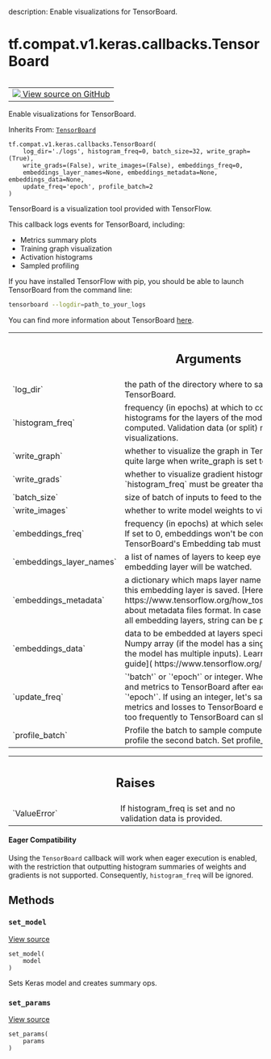 description: Enable visualizations for TensorBoard.

<div itemscope itemtype="http://developers.google.com/ReferenceObject">
<meta itemprop="name" content="tf.compat.v1.keras.callbacks.TensorBoard" />
<meta itemprop="path" content="Stable" />
<meta itemprop="property" content="__init__"/>
<meta itemprop="property" content="__new__"/>
<meta itemprop="property" content="set_model"/>
<meta itemprop="property" content="set_params"/>
</div>

# tf.compat.v1.keras.callbacks.TensorBoard

<!-- Insert buttons and diff -->

<table class="tfo-notebook-buttons tfo-api nocontent" align="left">
<td>
  <a target="_blank" href="https://github.com/tensorflow/tensorflow/blob/r2.3/tensorflow/python/keras/callbacks_v1.py#L42-L469">
    <img src="https://www.tensorflow.org/images/GitHub-Mark-32px.png" />
    View source on GitHub
  </a>
</td>
</table>



Enable visualizations for TensorBoard.

Inherits From: [`TensorBoard`](../../../../../tf/keras/callbacks/TensorBoard.md)

<pre class="devsite-click-to-copy prettyprint lang-py tfo-signature-link">
<code>tf.compat.v1.keras.callbacks.TensorBoard(
    log_dir='./logs', histogram_freq=0, batch_size=32, write_graph=(True),
    write_grads=(False), write_images=(False), embeddings_freq=0,
    embeddings_layer_names=None, embeddings_metadata=None, embeddings_data=None,
    update_freq='epoch', profile_batch=2
)
</code></pre>



<!-- Placeholder for "Used in" -->

TensorBoard is a visualization tool provided with TensorFlow.

This callback logs events for TensorBoard, including:
* Metrics summary plots
* Training graph visualization
* Activation histograms
* Sampled profiling

If you have installed TensorFlow with pip, you should be able
to launch TensorBoard from the command line:

```sh
tensorboard --logdir=path_to_your_logs
```

You can find more information about TensorBoard
[here](https://www.tensorflow.org/get_started/summaries_and_tensorboard).

<!-- Tabular view -->
 <table class="responsive fixed orange">
<colgroup><col width="214px"><col></colgroup>
<tr><th colspan="2"><h2 class="add-link">Arguments</h2></th></tr>

<tr>
<td>
`log_dir`
</td>
<td>
the path of the directory where to save the log files to be
parsed by TensorBoard.
</td>
</tr><tr>
<td>
`histogram_freq`
</td>
<td>
frequency (in epochs) at which to compute activation and
weight histograms for the layers of the model. If set to 0, histograms
won't be computed. Validation data (or split) must be specified for
histogram visualizations.
</td>
</tr><tr>
<td>
`write_graph`
</td>
<td>
whether to visualize the graph in TensorBoard. The log file
can become quite large when write_graph is set to True.
</td>
</tr><tr>
<td>
`write_grads`
</td>
<td>
whether to visualize gradient histograms in TensorBoard.
`histogram_freq` must be greater than 0.
</td>
</tr><tr>
<td>
`batch_size`
</td>
<td>
size of batch of inputs to feed to the network for histograms
computation.
</td>
</tr><tr>
<td>
`write_images`
</td>
<td>
whether to write model weights to visualize as image in
TensorBoard.
</td>
</tr><tr>
<td>
`embeddings_freq`
</td>
<td>
frequency (in epochs) at which selected embedding layers
will be saved. If set to 0, embeddings won't be computed. Data to be
visualized in TensorBoard's Embedding tab must be passed as
`embeddings_data`.
</td>
</tr><tr>
<td>
`embeddings_layer_names`
</td>
<td>
a list of names of layers to keep eye on. If None
or empty list all the embedding layer will be watched.
</td>
</tr><tr>
<td>
`embeddings_metadata`
</td>
<td>
a dictionary which maps layer name to a file name in
which metadata for this embedding layer is saved.
[Here are details](
https://www.tensorflow.org/how_tos/embedding_viz/#metadata_optional)
about metadata files format. In case if the same metadata file is
used for all embedding layers, string can be passed.
</td>
</tr><tr>
<td>
`embeddings_data`
</td>
<td>
data to be embedded at layers specified in
`embeddings_layer_names`. Numpy array (if the model has a single input)
or list of Numpy arrays (if the model has multiple inputs). Learn more
about embeddings [in this guide](
https://www.tensorflow.org/programmers_guide/embedding).
</td>
</tr><tr>
<td>
`update_freq`
</td>
<td>
`'batch'` or `'epoch'` or integer. When using `'batch'`,
writes the losses and metrics to TensorBoard after each batch. The same
applies for `'epoch'`. If using an integer, let's say `1000`, the
callback will write the metrics and losses to TensorBoard every 1000
samples. Note that writing too frequently to TensorBoard can slow down
your training.
</td>
</tr><tr>
<td>
`profile_batch`
</td>
<td>
Profile the batch to sample compute characteristics. By
default, it will profile the second batch. Set profile_batch=0 to
disable profiling.
</td>
</tr>
</table>



<!-- Tabular view -->
 <table class="responsive fixed orange">
<colgroup><col width="214px"><col></colgroup>
<tr><th colspan="2"><h2 class="add-link">Raises</h2></th></tr>

<tr>
<td>
`ValueError`
</td>
<td>
If histogram_freq is set and no validation data is provided.
</td>
</tr>
</table>




#### Eager Compatibility
Using the `TensorBoard` callback will work when eager execution is enabled,
with the restriction that outputting histogram summaries of weights and
gradients is not supported. Consequently, `histogram_freq` will be ignored.



## Methods

<h3 id="set_model"><code>set_model</code></h3>

<a target="_blank" href="https://github.com/tensorflow/tensorflow/blob/r2.3/tensorflow/python/keras/callbacks_v1.py#L234-L312">View source</a>

<pre class="devsite-click-to-copy prettyprint lang-py tfo-signature-link">
<code>set_model(
    model
)
</code></pre>

Sets Keras model and creates summary ops.


<h3 id="set_params"><code>set_params</code></h3>

<a target="_blank" href="https://github.com/tensorflow/tensorflow/blob/r2.3/tensorflow/python/keras/callbacks.py#L616-L617">View source</a>

<pre class="devsite-click-to-copy prettyprint lang-py tfo-signature-link">
<code>set_params(
    params
)
</code></pre>






